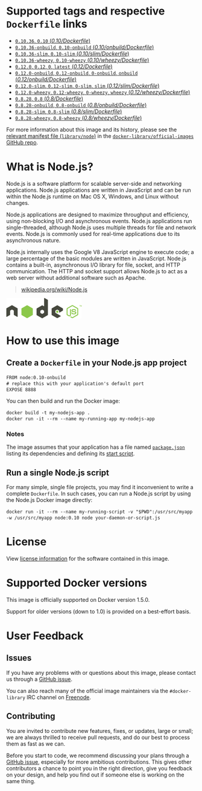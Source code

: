 # Supported tags and respective `Dockerfile` links

-	[`0.10.36`, `0.10` (*0.10/Dockerfile*)](https://github.com/joyent/docker-node/blob/3bb9c7ba9eb2360a031717b146747eea781abfab/0.10/Dockerfile)
-	[`0.10.36-onbuild`, `0.10-onbuild` (*0.10/onbuild/Dockerfile*)](https://github.com/joyent/docker-node/blob/d23f190e500e91ecc636878a079ff971b29eab3e/0.10/onbuild/Dockerfile)
-	[`0.10.36-slim`, `0.10-slim` (*0.10/slim/Dockerfile*)](https://github.com/joyent/docker-node/blob/a1aefc91ac380239998a9f8521bf233ee524d8d0/0.10/slim/Dockerfile)
-	[`0.10.36-wheezy`, `0.10-wheezy` (*0.10/wheezy/Dockerfile*)](https://github.com/joyent/docker-node/blob/3bb9c7ba9eb2360a031717b146747eea781abfab/0.10/wheezy/Dockerfile)
-	[`0.12.0`, `0.12`, `0`, `latest` (*0.12/Dockerfile*)](https://github.com/joyent/docker-node/blob/3bb9c7ba9eb2360a031717b146747eea781abfab/0.12/Dockerfile)
-	[`0.12.0-onbuild`, `0.12-onbuild`, `0-onbuild`, `onbuild` (*0.12/onbuild/Dockerfile*)](https://github.com/joyent/docker-node/blob/391620efd66f847d34054e495186a5af3234f044/0.12/onbuild/Dockerfile)
-	[`0.12.0-slim`, `0.12-slim`, `0-slim`, `slim` (*0.12/slim/Dockerfile*)](https://github.com/joyent/docker-node/blob/c04479fd0117c59d31e426a500ad4f5dd2399f19/0.12/slim/Dockerfile)
-	[`0.12.0-wheezy`, `0.12-wheezy`, `0-wheezy`, `wheezy` (*0.12/wheezy/Dockerfile*)](https://github.com/joyent/docker-node/blob/3bb9c7ba9eb2360a031717b146747eea781abfab/0.12/wheezy/Dockerfile)
-	[`0.8.28`, `0.8` (*0.8/Dockerfile*)](https://github.com/joyent/docker-node/blob/3bb9c7ba9eb2360a031717b146747eea781abfab/0.8/Dockerfile)
-	[`0.8.28-onbuild`, `0.8-onbuild` (*0.8/onbuild/Dockerfile*)](https://github.com/joyent/docker-node/blob/0c2ff5172aabc30ce38303d9bb340ae3e94f3a91/0.8/onbuild/Dockerfile)
-	[`0.8.28-slim`, `0.8-slim` (*0.8/slim/Dockerfile*)](https://github.com/joyent/docker-node/blob/a1aefc91ac380239998a9f8521bf233ee524d8d0/0.8/slim/Dockerfile)
-	[`0.8.28-wheezy`, `0.8-wheezy` (*0.8/wheezy/Dockerfile*)](https://github.com/joyent/docker-node/blob/3bb9c7ba9eb2360a031717b146747eea781abfab/0.8/wheezy/Dockerfile)

For more information about this image and its history, please see the [relevant manifest file (`library/node`)](https://github.com/docker-library/official-images/blob/master/library/node) in the [`docker-library/official-images` GitHub repo](https://github.com/docker-library/official-images).

# What is Node.js?

Node.js is a software platform for scalable server-side and networking applications. Node.js applications are written in JavaScript and can be run within the Node.js runtime on Mac OS X, Windows, and Linux without changes.

Node.js applications are designed to maximize throughput and efficiency, using non-blocking I/O and asynchronous events. Node.js applications run single-threaded, although Node.js uses multiple threads for file and network events. Node.js is commonly used for real-time applications due to its asynchronous nature.

Node.js internally uses the Google V8 JavaScript engine to execute code; a large percentage of the basic modules are written in JavaScript. Node.js contains a built-in, asynchronous I/O library for file, socket, and HTTP communication. The HTTP and socket support allows Node.js to act as a web server without additional software such as Apache.

> [wikipedia.org/wiki/Node.js](https://en.wikipedia.org/wiki/Node.js)

![logo](https://raw.githubusercontent.com/docker-library/docs/master/node/logo.png)

# How to use this image

## Create a `Dockerfile` in your Node.js app project

	FROM node:0.10-onbuild
	# replace this with your application's default port
	EXPOSE 8888

You can then build and run the Docker image:

	docker build -t my-nodejs-app .
	docker run -it --rm --name my-running-app my-nodejs-app

### Notes

The image assumes that your application has a file named [`package.json`](https://docs.npmjs.com/files/package.json) listing its dependencies and defining its [start script](https://docs.npmjs.com/misc/scripts#default-values).

## Run a single Node.js script

For many simple, single file projects, you may find it inconvenient to write a complete `Dockerfile`. In such cases, you can run a Node.js script by using the Node.js Docker image directly:

	docker run -it --rm --name my-running-script -v "$PWD":/usr/src/myapp -w /usr/src/myapp node:0.10 node your-daemon-or-script.js

# License

View [license information](https://github.com/joyent/node/blob/master/LICENSE) for the software contained in this image.

# Supported Docker versions

This image is officially supported on Docker version 1.5.0.

Support for older versions (down to 1.0) is provided on a best-effort basis.

# User Feedback

## Issues

If you have any problems with or questions about this image, please contact us through a [GitHub issue](https://github.com/joyent/docker-node/issues).

You can also reach many of the official image maintainers via the `#docker-library` IRC channel on [Freenode](https://freenode.net).

## Contributing

You are invited to contribute new features, fixes, or updates, large or small; we are always thrilled to receive pull requests, and do our best to process them as fast as we can.

Before you start to code, we recommend discussing your plans through a [GitHub issue](https://github.com/joyent/docker-node/issues), especially for more ambitious contributions. This gives other contributors a chance to point you in the right direction, give you feedback on your design, and help you find out if someone else is working on the same thing.
